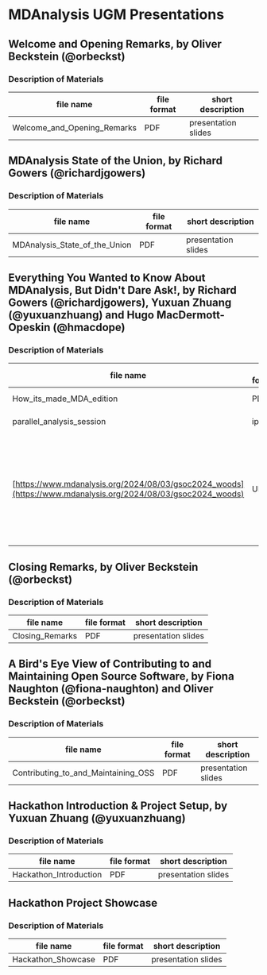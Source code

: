 # MDAnalysis UGM Presentations

## **Welcome and Opening Remarks**, by Oliver Beckstein (@orbeckst)

### Description of Materials
| file name   | file format | short description              |
|-------------|-------------|--------------------------------|
|Welcome_and_Opening_Remarks    |PDF          |presentation slides             |

## **MDAnalysis State of the Union**, by Richard Gowers (@richardjgowers)

### Description of Materials
| file name   | file format | short description              |
|-------------|-------------|--------------------------------|
|MDAnalysis_State_of_the_Union    |PDF          |presentation slides             |

## **Everything You Wanted to Know About MDAnalysis, But Didn't Dare Ask!**, by Richard Gowers (@richardjgowers), Yuxuan Zhuang (@yuxuanzhuang) and Hugo MacDermott-Opeskin (@hmacdope)

### Description of Materials
| file name   | file format | short description              |
|-------------|-------------|--------------------------------|
|How_its_made_MDA_edition    |PDF          |presentation slides             |
|parallel_analysis_session   |ipynb        |interactive notebook            |
|[https://www.mdanalysis.org/2024/08/03/gsoc2024_woods](https://www.mdanalysis.org/2024/08/03/gsoc2024_woods)  |URL  |"GSoC 2024 - Streaming H5MD trajectories from the cloud" blog post, by Lawson Woods (@ljwoods2)  |

## **Closing Remarks**, by Oliver Beckstein (@orbeckst)

### Description of Materials
| file name   | file format | short description              |
|-------------|-------------|--------------------------------|
|Closing_Remarks    |PDF          |presentation slides             |

## **A Bird's Eye View of Contributing to and Maintaining Open Source Software**, by Fiona Naughton (@fiona-naughton) and Oliver Beckstein (@orbeckst)

### Description of Materials
| file name   | file format | short description              |
|-------------|-------------|--------------------------------|
|Contributing_to_and_Maintaining_OSS    |PDF          |presentation slides             |

## **Hackathon Introduction & Project Setup**, by Yuxuan Zhuang (@yuxuanzhuang)

### Description of Materials
| file name   | file format | short description              |
|-------------|-------------|--------------------------------|
|Hackathon_Introduction    |PDF          |presentation slides             |

## **Hackathon Project Showcase**

### Description of Materials
| file name   | file format | short description              |
|-------------|-------------|--------------------------------|
|Hackathon_Showcase   |PDF          |presentation slides             |
